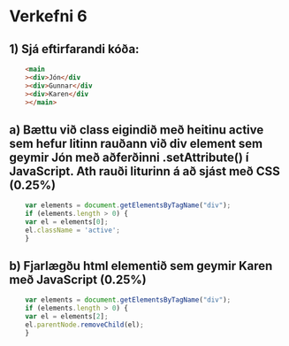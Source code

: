 # Verkefni 6
## 1) Sjá eftirfarandi kóða:
```html
    <main
    ><div>Jón</div
    ><div>Gunnar</div
    ><div>Karen</div
    ></main>
```
## a) Bættu við class eigindið með heitinu active sem hefur litinn rauðann við div element sem geymir Jón með aðferðinni .setAttribute() í JavaScript. Ath rauði liturinn á að sjást með CSS (0.25%)

```javascript
    var elements = document.getElementsByTagName("div");
    if (elements.length > 0) {
    var el = elements[0];
    el.className = 'active';
    }
```

## b) Fjarlægðu html elementið sem geymir Karen með JavaScript (0.25%)

```javascript
    var elements = document.getElementsByTagName("div");
    if (elements.length > 0) {
    var el = elements[2];
    el.parentNode.removeChild(el);
    }
```
